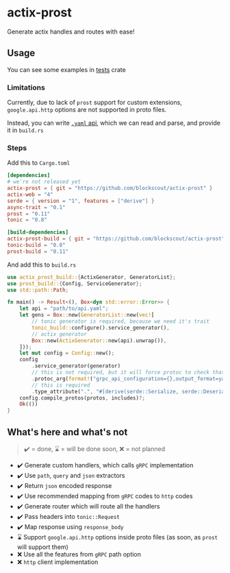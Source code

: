 # actix-prost

Generate actix handles and routes with ease!

## Usage

You can see some examples in [tests](tests/) crate

### Limitations

Currently, due to lack of `prost` support for custom extensions, `google.api.http` options are not supported in proto files.

Instead, you can write [`.yaml` api](https://cloud.google.com/endpoints/docs/grpc/transcoding#configuring_transcoding_in_yaml), which we can read and parse, and provide it in `build.rs`

### Steps

Add this to `Cargo.toml`

```toml
[dependencies]
# we're not released yet
actix-prost = { git = "https://github.com/blockscout/actix-prost" }
actix-web = "4"
serde = { version = "1", features = ["derive"] }
async-trait = "0.1"
prost = "0.11"
tonic = "0.8"

[build-dependencies]
actix-prost-build = { git = "https://github.com/blockscout/actix-prost" }
tonic-build = "0.8"
prost-build = "0.11"
```

And add this to `build.rs`

```rust
use actix_prost_build::{ActixGenerator, GeneratorList};
use prost_build::{Config, ServiceGenerator};
use std::path::Path;

fn main() -> Result<(), Box<dyn std::error::Error>> {
    let api = "path/to/api.yaml";
    let gens = Box::new(GeneratorList::new(vec![
        // tonic generator is required, because we need it's trait
        tonic_build::configure().service_generator(),
        // actix generator
        Box::new(ActixGenerator::new(api).unwrap()),
    ]));
    let mut config = Config::new();
    config
        .service_generator(generator)
        // this is not required, but it will force protoc to check that yaml is valid
        .protoc_arg(format!("grpc_api_configuration={},output_format=yaml", api))
        // this is required
        .type_attribute(".", "#[derive(serde::Serialize, serde::Deserialize)]");
    config.compile_protos(protos, includes)?;
    Ok(())
}
```

## What's here and what's not

> ✔️ = done, ⌛ = will be done soon, ❌ = not planned

 * ✔️ Generate custom handlers, which calls `gRPC` implementation
 * ✔️ Use `path`, `query` and `json` extractors
 * ✔️ Return `json` encoded response
 * ✔️ Use recommended mapping from `gRPC` codes to `http` codes
 * ✔️ Generate router which will route all the handlers
 * ✔️ Pass headers into `tonic::Request`
 * ✔️ Map response using `response_body`
 * ⌛ Support `google.api.http` options inside proto files (as soon, as `prost` will support them)
 * ❌ Use all the features from `gRPC` path option
 * ❌ `http` client implementation
